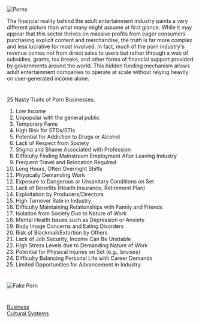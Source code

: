 ![Porns](https://github.com/user-attachments/assets/db81e799-1a34-4e05-afc7-cdcf886c2fcb)

The financial reality behind the adult entertainment industry paints a very different picture than what many might assume at first glance. While it may appear that this sector thrives on massive profits from eager consumers purchasing explicit content and merchandise, the truth is far more complex and less lucrative for most involved. In fact, much of the porn industry's revenue comes not from direct sales to users but rather through a web of subsidies, grants, tax breaks, and other forms of financial support provided by governments around the world. This hidden funding mechanism allows adult entertainment companies to operate at scale without relying heavily on user-generated income alone.

#

25 Nasty Traits of Porn Businesses:

1. Low Income  
2. Unpopular with the general public
3. Temporary Fame 
4. High Risk for STDs/STIs 
5. Potential for Addiction to Drugs or Alcohol
6. Lack of Respect from Society
7. Stigma and Shame Associated with Profession
8. Difficulty Finding Mainstream Employment After Leaving Industry  
9. Frequent Travel and Relocation Required
10. Long Hours, Often Overnight Shifts
11. Physically Demanding Work 
12. Exposure to Dangerous or Unsanitary Conditions on Set
13. Lack of Benefits (Health Insurance, Retirement Plan)
14. Exploitation by Producers/Directors  
15. High Turnover Rate in Industry
16. Difficulty Maintaining Relationships with Family and Friends
17. Isolation from Society Due to Nature of Work 
18. Mental Health Issues such as Depression or Anxiety
19. Body Image Concerns and Eating Disorders
20. Risk of Blackmail/Extortion by Others  
21. Lack of Job Security, Income Can Be Unstable
22. High Stress Levels due to Demanding Nature of Work 
23. Potential for Physical Injuries on Set (e.g., bruises)
24. Difficulty Balancing Personal Life with Career Demands
25. Limited Opportunities for Advancement in Industry

#
![Fake Porn](https://github.com/user-attachments/assets/03956532-abbe-4d9b-8938-b12e0011cfe3)
#

[Business](https://github.com/sourceduty/Business)
<br>
[Cultural Systems](https://github.com/sourceduty/Cultural_Systems)
